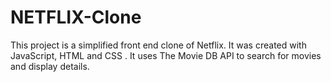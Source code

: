 # NETFLIX-Clone
This project is a simplified front end clone of Netflix. It was created with JavaScript, HTML and CSS . It uses The Movie DB API to search for movies and display details.
